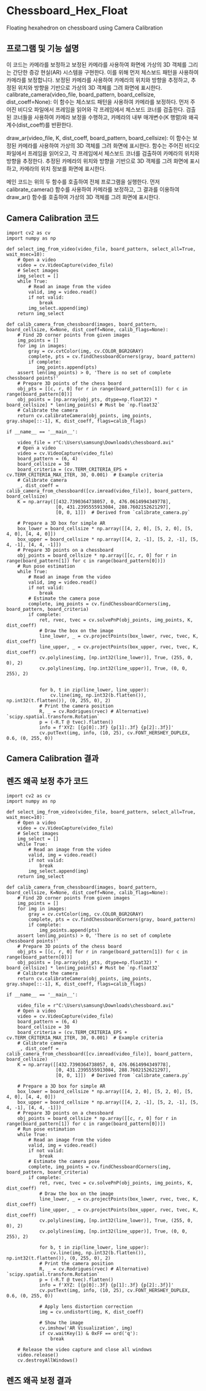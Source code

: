 # Chessboard_Hex_Float
Floating hexahedron on chessboard using Camera Calibration

## 프로그램 및 기능 설명
이 코드는 카메라를 보정하고 보정된 카메라를 사용하여 화면에 가상의 3D 객체를 그리는 간단한 증강 현실(AR) 시스템을 구현한다. 이를 위해 먼저 체스보드 패턴을 사용하여 카메라를 보정합니다. 보정된 카메라를 사용하여 카메라의 위치와 방향을 추정하고, 추정된 위치와 방향을 기반으로 가상의 3D 객체를 그려 화면에 표시한다.
calibrate_camera(video_file, board_pattern, board_cellsize, dist_coeff=None): 이 함수는 체스보드 패턴을 사용하여 카메라를 보정하다. 먼저 주어진 비디오 파일에서 프레임을 읽어와 각 프레임에서 체스보드 코너를 검출한다. 검출된 코너들을 사용하여 카메라 보정을 수행하고, 카메라의 내부 매개변수(K 행렬)와 왜곡 계수(dist_coeff)를 반환한다.

draw_ar(video_file, K, dist_coeff, board_pattern, board_cellsize): 이 함수는 보정된 카메라를 사용하여 가상의 3D 객체를 그려 화면에 표시한다. 함수는 주어진 비디오 파일에서 프레임을 읽어오고, 각 프레임에서 체스보드 코너를 검출하여 카메라의 위치와 방향을 추정한다. 추정된 카메라의 위치와 방향을 기반으로 3D 객체를 그려 화면에 표시하고, 카메라의 위치 정보를 화면에 표시한다.

메인 코드는 위의 두 함수를 호출하여 전체 프로그램을 실행한다. 먼저 calibrate_camera() 함수를 사용하여 카메라를 보정하고, 그 결과를 이용하여 draw_ar() 함수를 호출하여 가상의 3D 객체를 그려 화면에 표시한다.

## Camera Calibration 코드
    import cv2 as cv
    import numpy as np    

    def select_img_from_video(video_file, board_pattern, select_all=True, wait_msec=10):
        # Open a video
        video = cv.VideoCapture(video_file)
        # Select images
        img_select = []
        while True:
            # Read an image from the video
            valid, img = video.read()
            if not valid:
                break
            img_select.append(img)
        return img_select
    
    def calib_camera_from_chessboard(images, board_pattern, board_cellsize, K=None, dist_coeff=None, calib_flags=None):
        # Find 2D corner points from given images
        img_points = []
        for img in images:
            gray = cv.cvtColor(img, cv.COLOR_BGR2GRAY)
            complete, pts = cv.findChessboardCorners(gray, board_pattern)
            if complete:
               img_points.append(pts)
        assert len(img_points) > 0, 'There is no set of complete chessboard points!'
        # Prepare 3D points of the chess board
        obj_pts = [[c, r, 0] for r in range(board_pattern[1]) for c in range(board_pattern[0])]
        obj_points = [np.array(obj_pts, dtype=np.float32) * board_cellsize] * len(img_points) # Must be `np.float32`
        # Calibrate the camera
        return cv.calibrateCamera(obj_points, img_points, gray.shape[::-1], K, dist_coeff, flags=calib_flags)
    
    if __name__ == '__main__':
    
        video_file = r"C:\Users\samsung\Downloads\chessboard.avi"
        # Open a video
        video = cv.VideoCapture(video_file)
        board_pattern = (6, 4)
        board_cellsize = 30
        board_criteria = (cv.TERM_CRITERIA_EPS + cv.TERM_CRITERIA_MAX_ITER, 30, 0.001)  # Example criteria
        # Calibrate camera
        _, dist_coeff = calib_camera_from_chessboard([cv.imread(video_file)], board_pattern, board_cellsize)
        K = np.array([[432.7390364738057, 0, 476.0614994349778],
                      [0, 431.2395555913084, 288.7602152621297],
                      [0, 0, 1]])  # Derived from `calibrate_camera.py`
    
        # Prepare a 3D box for simple AR
        box_lower = board_cellsize * np.array([[4, 2, 0], [5, 2, 0], [5, 4, 0], [4, 4, 0]])
        box_upper = board_cellsize * np.array([[4, 2, -1], [5, 2, -1], [5, 4, -1], [4, 4, -1]])
        # Prepare 3D points on a chessboard
        obj_points = board_cellsize * np.array([[c, r, 0] for r in range(board_pattern[1]) for c in range(board_pattern[0])])
        # Run pose estimation
        while True:
            # Read an image from the video
            valid, img = video.read()
            if not valid:
                break
            # Estimate the camera pose
            complete, img_points = cv.findChessboardCorners(img, board_pattern, board_criteria)
            if complete:
                ret, rvec, tvec = cv.solvePnP(obj_points, img_points, K, dist_coeff)
                # Draw the box on the image
                line_lower, _ = cv.projectPoints(box_lower, rvec, tvec, K, dist_coeff)
                line_upper, _ = cv.projectPoints(box_upper, rvec, tvec, K, dist_coeff)
                cv.polylines(img, [np.int32(line_lower)], True, (255, 0, 0), 2)
                cv.polylines(img, [np.int32(line_upper)], True, (0, 0, 255), 2)
    
        
                for b, t in zip(line_lower, line_upper):
                    cv.line(img, np.int32(b.flatten()), np.int32(t.flatten()), (0, 255, 0), 2)    
                # Print the camera position
                R, _ = cv.Rodrigues(rvec) # Alternative) `scipy.spatial.transform.Rotation`
                p = (-R.T @ tvec).flatten()
                info = f'XYZ: [{p[0]:.3f} {p[1]:.3f} {p[2]:.3f}]'
                cv.putText(img, info, (10, 25), cv.FONT_HERSHEY_DUPLEX, 0.6, (0, 255, 0)) 
    
## Camera Calibration 결과


## 렌즈 왜곡 보정 추가 코드
    import cv2 as cv
    import numpy as np
    
    def select_img_from_video(video_file, board_pattern, select_all=True, wait_msec=10):
        # Open a video
        video = cv.VideoCapture(video_file)
        # Select images
        img_select = []
        while True:
            # Read an image from the video
            valid, img = video.read()
            if not valid:
                break
            img_select.append(img)
        return img_select
    
    def calib_camera_from_chessboard(images, board_pattern, board_cellsize, K=None, dist_coeff=None, calib_flags=None):
        # Find 2D corner points from given images
        img_points = []
        for img in images:
            gray = cv.cvtColor(img, cv.COLOR_BGR2GRAY)
            complete, pts = cv.findChessboardCorners(gray, board_pattern)
            if complete:
                img_points.append(pts)
        assert len(img_points) > 0, 'There is no set of complete chessboard points!'
        # Prepare 3D points of the chess board
        obj_pts = [[c, r, 0] for r in range(board_pattern[1]) for c in range(board_pattern[0])]
        obj_points = [np.array(obj_pts, dtype=np.float32) * board_cellsize] * len(img_points) # Must be `np.float32`
        # Calibrate the camera
        return cv.calibrateCamera(obj_points, img_points, gray.shape[::-1], K, dist_coeff, flags=calib_flags)
    
    if __name__ == '__main__':
    
        video_file = r"C:\Users\samsung\Downloads\chessboard.avi"
        # Open a video
        video = cv.VideoCapture(video_file)
        board_pattern = (6, 4)
        board_cellsize = 30
        board_criteria = (cv.TERM_CRITERIA_EPS + cv.TERM_CRITERIA_MAX_ITER, 30, 0.001)  # Example criteria
        # Calibrate camera
        _, dist_coeff = calib_camera_from_chessboard([cv.imread(video_file)], board_pattern, board_cellsize)
        K = np.array([[432.7390364738057, 0, 476.0614994349778],
                      [0, 431.2395555913084, 288.7602152621297],
                      [0, 0, 1]])  # Derived from `calibrate_camera.py`
    
        # Prepare a 3D box for simple AR
        box_lower = board_cellsize * np.array([[4, 2, 0], [5, 2, 0], [5, 4, 0], [4, 4, 0]])
        box_upper = board_cellsize * np.array([[4, 2, -1], [5, 2, -1], [5, 4, -1], [4, 4, -1]])
        # Prepare 3D points on a chessboard
        obj_points = board_cellsize * np.array([[c, r, 0] for r in range(board_pattern[1]) for c in range(board_pattern[0])])
        # Run pose estimation
        while True:
            # Read an image from the video
            valid, img = video.read()
            if not valid:
                break
            # Estimate the camera pose
            complete, img_points = cv.findChessboardCorners(img, board_pattern, board_criteria)
            if complete:
                ret, rvec, tvec = cv.solvePnP(obj_points, img_points, K, dist_coeff)
                # Draw the box on the image
                line_lower, _ = cv.projectPoints(box_lower, rvec, tvec, K, dist_coeff)
                line_upper, _ = cv.projectPoints(box_upper, rvec, tvec, K, dist_coeff)
                cv.polylines(img, [np.int32(line_lower)], True, (255, 0, 0), 2)
                cv.polylines(img, [np.int32(line_upper)], True, (0, 0, 255), 2)
    
                for b, t in zip(line_lower, line_upper):
                    cv.line(img, np.int32(b.flatten()), np.int32(t.flatten()), (0, 255, 0), 2)
                # Print the camera position
                R, _ = cv.Rodrigues(rvec) # Alternative) `scipy.spatial.transform.Rotation`
                p = (-R.T @ tvec).flatten()
                info = f'XYZ: [{p[0]:.3f} {p[1]:.3f} {p[2]:.3f}]'
                cv.putText(img, info, (10, 25), cv.FONT_HERSHEY_DUPLEX, 0.6, (0, 255, 0))
    
                # Apply lens distortion correction
                img = cv.undistort(img, K, dist_coeff)
                
                # Show the image
                cv.imshow('AR Visualization', img)
                if cv.waitKey(1) & 0xFF == ord('q'):
                    break
    
        # Release the video capture and close all windows
        video.release()
        cv.destroyAllWindows()


## 렌즈 왜곡 보정 결과
